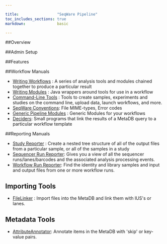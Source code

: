 ```yaml
---

title:                 "SeqWare Pipeline"
toc_includes_sections: true
markdown:              basic

---
```


##Overview

##Admin Setup

##Features

##Workflow Manuals

* [Writing Workflows](http://sourceforge.net/apps/mediawiki/seqware/index.php?title=How_to_Write_a_Bundled_Workflow) : A series of analysis tools and modules chained together to produce a particular result
* [Writing Modules](http://sourceforge.net/apps/mediawiki/seqware/index.php?title=Developing_New_SeqWare_Pipeline_Modules) : Java wrappers around tools for use in a workflow
* [Command-Line Tools](/manuals/command_line_tools/) : Tools to create samples, experiments and studies on the command line, upload data, launch workflows, and more.
* [SeqWare Conventions](/docs/16-module-conventions/): File MIME-types, Error codes
* [Generic Pipeline Modules](http://sourceforge.net/apps/mediawiki/seqware/index.php?title=Available_Modules) : Generic Modules for your workflows
* [Deciders](/docs/18-deciders/): Small programs that link the results of a MetaDB query to a particular workflow template 

##Reporting Manuals

* [Study Reporter](http://sourceforge.net/apps/mediawiki/seqware/index.php?title=SymLink_Reporter) : Create a nested tree structure of all of the output files from a particular sample, or all of the samples in a study
* [Sequencer Run Reporter](http://sourceforge.net/apps/mediawiki/seqware/index.php?title=Sequencer_Run_Reporter): Gives you a view of all the sequencer runs/lanes/barcodes and the associated analysis processing events.
* [Workflow Run Reporter](http://sourceforge.net/apps/mediawiki/seqware/index.php?title=Workflow_Run_Reporter): Find the identity and library samples and input and output files from one or more workflow runs.

## Importing Tools

* [FileLinker](http://sourceforge.net/apps/mediawiki/seqware/index.php?title=FileLinker) : Import files into the MetaDB and link them with IUS's or lanes.

## Metadata Tools

* <a href="/docs/12-attribute-annotator/">AttributeAnnotator</a>: Annotate items in the MetaDB with 'skip' or key-value pairs.




